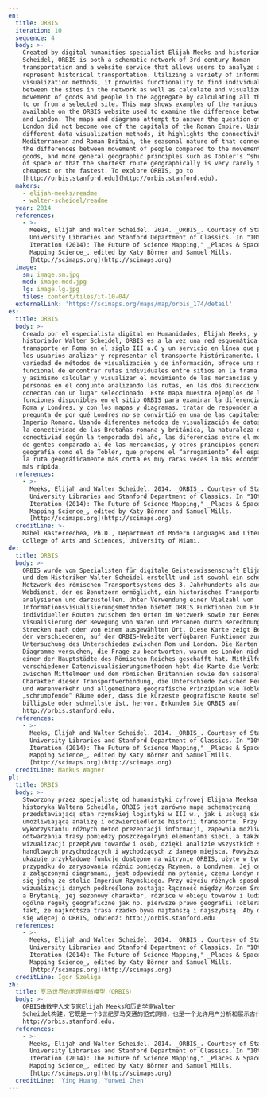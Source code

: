 ```yaml
---
en:
  title: ORBIS
  iteration: 10
  sequence: 4
  body: >-
    Created by digital humanities specialist Elijah Meeks and historian Walter
    Scheidel, ORBIS is both a schematic network of 3rd century Roman
    transportation and a website service that allows users to analyze and
    represent historical transportation. Utilizing a variety of information
    visualization methods, it provides functionality to find individual routes
    between the sites in the network as well as calculate and visualize the
    movement of goods and people in the aggregate by calculating all the routes
    to or from a selected site. This map shows examples of the various functions
    available on the ORBIS website used to examine the difference between Rome
    and London. The maps and diagrams attempt to answer the question of why
    London did not become one of the capitals of the Roman Empire. Using
    different data visualization methods, it highlights the connectivity of the
    Mediterranean and Roman Britain, the seasonal nature of that connectivity,
    the differences between movement of people compared to the movement of
    goods, and more general geographic principles such as Tobler’s “shriveling”
    of space or that the shortest route geographically is very rarely the
    cheapest or the fastest. To explore ORBIS, go to
    [http://orbis.stanford.edu](http://orbis.stanford.edu).
  makers:
    - elijah-meeks/readme
    - walter-scheidel/readme
  year: 2014
  references:
    - >-
      Meeks, Elijah and Walter Scheidel. 2014. _ORBIS_. Courtesy of Stanford
      University Libraries and Stanford Department of Classics. In "10th
      Iteration (2014): The Future of Science Mapping," _Places & Spaces:
      Mapping Science_, edited by Katy Börner and Samuel Mills.
      [http://scimaps.org](http://scimaps.org)
  image:
    sm: image.sm.jpg
    med: image.med.jpg
    lg: image.lg.jpg
    tiles: content/tiles/it-10-04/
  externalLink: 'https://scimaps.org/maps/map/orbis_174/detail'
es:
  title: ORBIS
  body: >-
    Creado por el especialista digital en Humanidades, Elijah Meeks, y el
    historiador Walter Scheidel, ORBIS es a la vez una red esquemática del
    transporte en Roma en el siglo III a.C y un servicio en línea que permite a
    los usuarios analizar y representar el transporte históricamente. Usando una
    variedad de métodos de visualización y de información, ofrece una manera
    funcional de encontrar rutas individuales entre sitios en la trama del mapa,
    y asimismo calcular y visualizar el movimiento de las mercancías y de las
    personas en el conjunto analizando las rutas, en las dos direcciones, que
    conectan con un lugar seleccionado. Este mapa muestra ejemplos de las varias
    funciones disponibles en el sitio ORBIS para examinar la diferencia entre
    Roma y Londres, y con los mapas y diagramas, tratar de responder a la
    pregunta de por qué Londres no se convirtió en una de las capitales del
    Imperio Romano. Usando diferentes métodos de visualización de datos, resalta
    la conectividad de las Bretañas romana y británica, la naturaleza de esa
    conectiviad según la temporada del año, las diferencias entre el movimiento
    de gentes comparado al de las mercancías, y otros principios generales de
    geografía como el de Tobler, que propone el “arrugamiento” del espacio o que
    la ruta geográficamente más corta es muy raras veces la más económica o la
    más rápida.
  references:
    - >-
      Meeks, Elijah and Walter Scheidel. 2014. _ORBIS_. Courtesy of Stanford
      University Libraries and Stanford Department of Classics. In "10th
      Iteration (2014): The Future of Science Mapping," _Places & Spaces:
      Mapping Science_, edited by Katy Börner and Samuel Mills.
      [http://scimaps.org](http://scimaps.org)
  creditLine: >-
    Mabel Basterrechea, Ph.D., Department of Modern Languages and Literatures,
    College of Arts and Sciences, University of Miami.
de:
  title: ORBIS
  body: >-
    ORBIS wurde vom Spezialisten für digitale Geisteswissenschaft Elijah Meeks
    und dem Historiker Walter Scheidel erstellt und ist sowohl ein schematisches
    Netzwerk des römischen Transportsystems des 3. Jahrhunderts als auch ein
    Webdienst, der es Benutzern ermöglicht, ein historisches Transportsystem zu
    analysieren und darzustellen. Unter Verwendung einer Vielzahl von
    Informationsvisualisierungsmethoden bietet ORBIS Funktionen zum Finden
    individueller Routen zwischen den Orten im Netzwerk sowie zur Berechnung und
    Visualisierung der Bewegung von Waren und Personen durch Berechnung aller
    Strecken nach oder von einem ausgewählten Ort. Diese Karte zeigt Beispiele
    der verschiedenen, auf der ORBIS-Website verfügbaren Funktionen zur
    Untersuchung des Unterschiedes zwischen Rom und London. Die Karten und
    Diagramme versuchen, die Frage zu beantworten, warum es London nicht zu
    einer der Hauptstädte des Römischen Reiches geschafft hat. Mithilfe
    verschiedener Datenvisualisierungsmethoden hebt die Karte die Verbindung
    zwischen Mittelmeer und dem römischen Britannien sowie den saisonalen
    Charakter dieser Transportverbindung, die Unterschiede zwischen Personen-
    und Warenverkehr und allgemeinere geografische Prinzipien wie Toblers
    „schrumpfende“ Räume oder, dass die kürzeste geografische Route selten die
    billigste oder schnellste ist, hervor. Erkunden Sie ORBIS auf
    http://orbis.stanford.edu.
  references:
    - >-
      Meeks, Elijah and Walter Scheidel. 2014. _ORBIS_. Courtesy of Stanford
      University Libraries and Stanford Department of Classics. In "10th
      Iteration (2014): The Future of Science Mapping," _Places & Spaces:
      Mapping Science_, edited by Katy Börner and Samuel Mills.
      [http://scimaps.org](http://scimaps.org)
  creditLine: Markus Wagner
pl:
  title: ORBIS
  body: >-
    Stworzony przez specjalistę od humanistyki cyfrowej Elijaha Meeksa i
    historyka Waltera Scheidla, ORBIS jest zarówno mapą schematyczną
    przedstawiającą stan rzymskiej logistyki w III w., jak i usługą sieciową,
    umożliwiającą analizę i odzwierciedlenie historii transportu. Przy
    wykorzystaniu różnych metod prezentacji informacji, zapewnia możliwość
    odtwarzania trasy pomiędzy poszczególnymi elementami sieci, a także
    wizualizacji przepływu towarów i osób, dzięki analizie wszystkich szlaków
    handlowych przychodzących i wychodzących z danego miejsca. Powyższa mapa
    ukazuje przykładowe funkcje dostępne na witrynie ORBIS, użyte w tym
    przypadku do zarysowania różnic pomiędzy Rzymem, a Londynem. Jej celem, wraz
    z załączonymi diagramami, jest odpowiedź na pytanie, czemu Londyn nie stał
    się jedną ze stolic Imperium Rzymskiego. Przy użyciu różnych sposobów
    wizualizacji danych podkreślone zostają: łączność między Morzem Śródziemnym
    a Brytanią, jej sezonowy charakter, różnice w obiegu towarów i ludzi oraz
    ogólne reguły geograficzne jak np. pierwsze prawo geografii Toblera, czy też
    fakt, że najkrótsza trasa rzadko bywa najtańszą i najszybszą. Aby dowiedzieć
    się więcej o ORBIS, odwiedź: http://orbis.stanford.edu
  references:
    - >-
      Meeks, Elijah and Walter Scheidel. 2014. _ORBIS_. Courtesy of Stanford
      University Libraries and Stanford Department of Classics. In "10th
      Iteration (2014): The Future of Science Mapping," _Places & Spaces:
      Mapping Science_, edited by Katy Börner and Samuel Mills.
      [http://scimaps.org](http://scimaps.org)
  creditLine: Igor Szeliga
zh:
  title: 罗马世界的地理网络模型（ORBIS）
  body: >-
    ORBIS由数字人文专家Elijah Meeks和历史学家Walter
    Scheidel构建，它既是一个3世纪罗马交通的范式网络，也是一个允许用户分析和展示古代交通的网络平台。ORBIS利用各种信息可视化的方法，提供相应函数来查找网络中任意两点间的路径，同时通过计算从某点出发或者达到该点的所有路径的总体情况，进而计算和展示物品和人员的流动情况。这个地图展示了ORBIS网站上不同功能的范例，曾被用来对比罗马和伦敦的差异。这个地图和相关图表尝试回答一个问题：为什么伦敦不能成为罗马帝国的首都之一。使用不同的数据可视化方法，它强调了地中海和罗马不列颠的连接以及连接的季节性特征，人员流动与物品流动之间的差异，更多一般性的地理原则例如托布勒的空间“皱缩”原则，即地理上最短距离的路线通常不是最便宜和最便捷的。想要了解更多ORBIS详情，请访问
    http://orbis.stanford.edu.
  references:
    - >-
      Meeks, Elijah and Walter Scheidel. 2014. _ORBIS_. Courtesy of Stanford
      University Libraries and Stanford Department of Classics. In "10th
      Iteration (2014): The Future of Science Mapping," _Places & Spaces:
      Mapping Science_, edited by Katy Börner and Samuel Mills.
      [http://scimaps.org](http://scimaps.org)
  creditLine: 'Ying Huang, Yunwei Chen'
---
```

